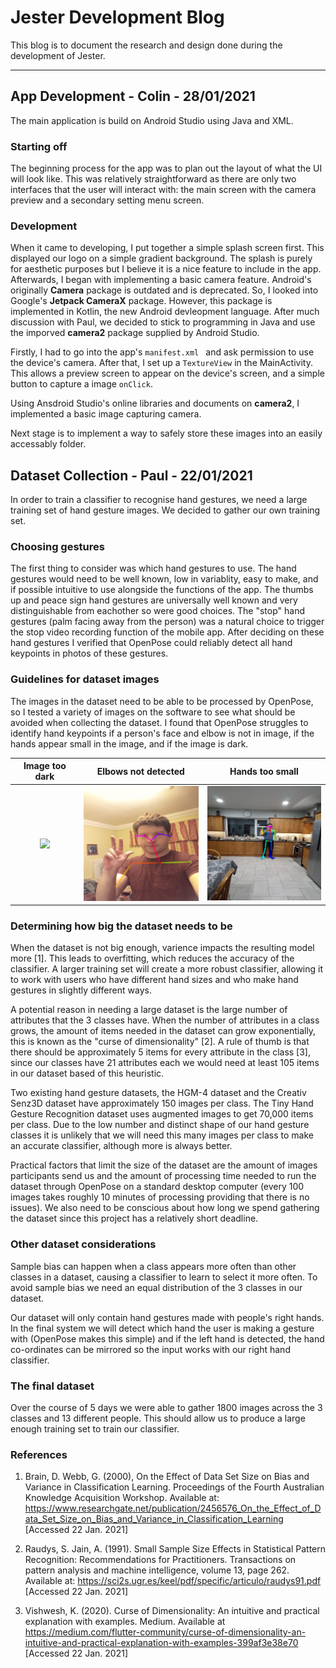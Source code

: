 # Jester Development Blog 

This blog is to document the research and design done during the development of Jester. 

_____

## App Development - Colin - 28/01/2021
The main application is build on Android Studio using Java and XML.

### Starting off
The beginning process for the app was to plan out the layout of what the UI will look like. This was relatively straightforward as there are only two interfaces that the user will interact with: the main screen with the camera preview and  a secondary setting menu screen.

### Development
When it came to developing, I put together a simple splash screen first. This displayed our logo on a simple gradient background. The splash is purely for aesthetic purposes but I believe it is a nice feature to include in the app.
[](image/splash.png)
Afterwards, I began with implementing a basic camera feature. Android's originally **Camera** package is outdated and is deprecated. So, I looked into Google's **Jetpack CameraX** package. However, this package is implemented in Kotlin, the new Android devleopment language. After much discussion with Paul, we decided to stick to programming in Java and use the imporved **camera2** package supplied by Android Studio.

Firstly, I had to go into the app's <code>manifest.xml </code> and ask permission to use the device's camera. After that, I set up a <code>TextureView</code> in the MainActivity. This allows a preview screen to appear on the device's screen, and a simple button to capture a image <code>onClick</code>.

Using Ansdroid Studio's online libraries and documents on **camera2**, I implemented a basic image capturing camera.
[](image/basic_camera.png)

Next stage is to implement a way to safely store these images into an easily accessably folder.

## Dataset Collection - Paul - 22/01/2021

In order to train a classifier to recognise hand gestures, we need a large training set of hand gesture images. We decided to gather our own training set.

### Choosing gestures 
The first thing to consider was which hand gestures to use. The hand gestures would need to be well known, low in variablity, easy to make, and if possible intuitive to use alongside the functions of the app. The thumbs up and peace sign hand gestures are universally well known and very distinguishable from eachother so were good choices. The "stop" hand gestures (palm facing away from the person) was a natural choice to trigger the stop video recording function of the mobile app. After deciding on these hand gestures I verified that OpenPose could reliably detect all hand keypoints in photos of these gestures. 

### Guidelines for dataset images
The images in the dataset need to be able to be processed by OpenPose, so I tested a variety of images on the software to see what should be avoided when collecting the dataset. I found that OpenPose struggles to identify hand keypoints if a person's face and elbow is not in image, if the hands appear small in the image, and if the image is dark. 

Image too dark             |  Elbows not detected 		| Hands too small
:-------------------------:|:-------------------------:|:-------------------------:
![](images/dark.png)  |  ![](images/elbow.png)|  ![](images/small.png)

### Determining how big the dataset needs to be

When the dataset is not big enough, varience impacts the resulting model more [1]. This leads to overfitting, which reduces the accuracy of the classifier.  A larger training set will create a more robust classifier, allowing it to work with users who have different hand sizes and who make hand gestures in slightly different ways. 

A potential reason in needing a large dataset is the large number of attributes that the 3 classes have. When the number of attributes in a class grows, the amount of items needed in the dataset can grow exponentially, this is known as the "curse of dimensionality" [2]. A rule of thumb is that there should be approximately 5 items for every attribute in the class [3], since our classes have 21 attributes each we would need at least 105 items in our dataset based of this heuristic. 

Two existing hand gesture datasets, the HGM-4 dataset and the Creativ Senz3D dataset have approximately 150 images per class. The Tiny Hand Gesture Recognition dataset uses augmented images to get 70,000 items per class. Due to the low number and distinct shape of our hand gesture classes it is unlikely that we will need this many images per class to make an accurate classifier, although more is always better. 

Practical factors that limit the size of the dataset are the amount of images participants send us and the amount of processing time needed to run the dataset through OpenPose on a standard desktop computer (every 100 images takes roughly 10 minutes of processing providing that there is no issues). We also need to be conscious about how long we spend gathering the dataset since this project has a relatively short deadline. 


### Other dataset considerations
Sample bias can happen when a class appears more often than other classes in a dataset, causing a classifier to learn to select it more often. To avoid sample bias we need an  equal distribution of the 3 classes in our dataset. 

Our dataset will only contain hand gestures made with people's right hands. In the final system we will detect which hand the user is making a gesture with (OpenPose makes this simple) and if the left hand is detected, the hand co-ordinates can be mirrored so the input works with our right hand classifier. 

### The final dataset 
Over the course of 5 days we were able to gather 1800 images across the 3 classes and 13 different people. This should allow us to produce a large enough training set to train our classifier. 

### References 
1. Brain, D. Webb, G. (2000), On the Effect of Data Set Size on Bias and Variance in Classification Learning. Proceedings of the Fourth Australian Knowledge Acquisition Workshop. Available at: https://www.researchgate.net/publication/2456576_On_the_Effect_of_Data_Set_Size_on_Bias_and_Variance_in_Classification_Learning [Accessed 22 Jan. 2021]

2. Raudys, S. Jain, A. (1991). Small Sample Size Effects in Statistical Pattern Recognition: Recommendations for Practitioners. Transactions on pattern analysis and machine intelligence, volume 13, page 262. Available at: https://sci2s.ugr.es/keel/pdf/specific/articulo/raudys91.pdf [Accessed 22 Jan. 2021]

3. Vishwesh, K. (2020). Curse of Dimensionality: An intuitive and practical explanation with examples. Medium. Available at https://medium.com/flutter-community/curse-of-dimensionality-an-intuitive-and-practical-explanation-with-examples-399af3e38e70 [Accessed 22 Jan. 2021]
<!--stackedit_data:
eyJoaXN0b3J5IjpbMTE5MDgyMjEwNCwxMDgxNDk3MTk0LC0xNz
ExMDgzODg0LC04MzkxODUyMDAsMTkzOTM1OTgsLTE0NjAzMDAx
MjYsMTQxMTY4Mzc5MV19
-->